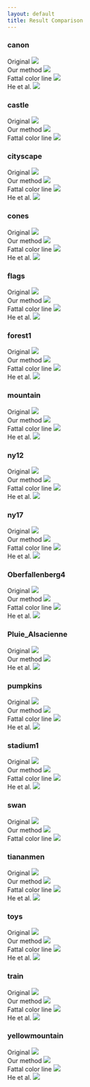 ```yaml
---
layout: default
title: Result Comparison
---
```



### canon
<div class="row">
<div class="col-md-6">
Original
<img src="varlight_dehaze_results/canon_input.jpg" />
</div>
<div class="col-md-6">
Our method
<img src="varlight_dehaze_results/canon_our.jpg" />
</div>
<div class="col-md-6">
Fattal color line
<img src="varlight_dehaze_results/canon_cl.jpg" />
</div>
<div class="col-md-6">
He et al.
<img src="varlight_dehaze_results/canon_dc.jpg" />
</div>
</div>

### castle
<div class="row">
<div class="col-md-6">
Original
<img src="varlight_dehaze_results/castle_input.jpg" />
</div>
<div class="col-md-6">
Our method
<img src="varlight_dehaze_results/castle_our.jpg" />
</div>
<div class="col-md-6">
Fattal color line
<img src="varlight_dehaze_results/castle_cl.jpg" />
</div>
</div>

### cityscape
<div class="row">
<div class="col-md-6">
Original
<img src="varlight_dehaze_results/cityscape_input.jpg" />
</div>
<div class="col-md-6">
Our method
<img src="varlight_dehaze_results/cityscape_our.jpg" />
</div>
<div class="col-md-6">
Fattal color line
<img src="varlight_dehaze_results/cityscape_cl.jpg" />
</div>
<div class="col-md-6">
He et al.
<img src="varlight_dehaze_results/cityscape_dc.jpg" />
</div>
</div>

### cones
<div class="row">
<div class="col-md-6">
Original
<img src="varlight_dehaze_results/cones_input.jpg" />
</div>
<div class="col-md-6">
Our method
<img src="varlight_dehaze_results/cones_our.jpg" />
</div>
<div class="col-md-6">
Fattal color line
<img src="varlight_dehaze_results/cones_cl.jpg" />
</div>
<div class="col-md-6">
He et al.
<img src="varlight_dehaze_results/cones_dc.jpg" />
</div>
</div>

### flags
<div class="row">
<div class="col-md-6">
Original
<img src="varlight_dehaze_results/flags_input.jpg" />
</div>
<div class="col-md-6">
Our method
<img src="varlight_dehaze_results/flags_our.jpg" />
</div>
<div class="col-md-6">
Fattal color line
<img src="varlight_dehaze_results/flags_cl.jpg" />
</div>
<div class="col-md-6">
He et al.
<img src="varlight_dehaze_results/flags_dc.jpg" />
</div>
</div>

### forest1
<div class="row">
<div class="col-md-6">
Original
<img src="varlight_dehaze_results/forest1_input.jpg" />
</div>
<div class="col-md-6">
Our method
<img src="varlight_dehaze_results/forest1_our.jpg" />
</div>
<div class="col-md-6">
Fattal color line
<img src="varlight_dehaze_results/forest1_cl.jpg" />
</div>
<div class="col-md-6">
He et al.
<img src="varlight_dehaze_results/forest1_dc.jpg" />
</div>
</div>

### mountain
<div class="row">
<div class="col-md-6">
Original
<img src="varlight_dehaze_results/mountain_input.jpg" />
</div>
<div class="col-md-6">
Our method
<img src="varlight_dehaze_results/mountain_our.jpg" />
</div>
<div class="col-md-6">
Fattal color line
<img src="varlight_dehaze_results/mountain_cl.jpg" />
</div>
<div class="col-md-6">
He et al.
<img src="varlight_dehaze_results/mountain_dc.jpg" />
</div>
</div>

### ny12
<div class="row">
<div class="col-md-6">
Original
<img src="varlight_dehaze_results/ny12_input.jpg" />
</div>
<div class="col-md-6">
Our method
<img src="varlight_dehaze_results/ny12_our.jpg" />
</div>
<div class="col-md-6">
Fattal color line
<img src="varlight_dehaze_results/ny12_cl.jpg" />
</div>
<div class="col-md-6">
He et al.
<img src="varlight_dehaze_results/ny12_dc.jpg" />
</div>
</div>

### ny17
<div class="row">
<div class="col-md-6">
Original
<img src="varlight_dehaze_results/ny17_input.jpg" />
</div>
<div class="col-md-6">
Our method
<img src="varlight_dehaze_results/ny17_our.jpg" />
</div>
<div class="col-md-6">
Fattal color line
<img src="varlight_dehaze_results/ny17_cl.jpg" />
</div>
<div class="col-md-6">
He et al.
<img src="varlight_dehaze_results/ny17_dc.jpg" />
</div>
</div>

### Oberfallenberg4
<div class="row">
<div class="col-md-6">
Original
<img src="varlight_dehaze_results/Oberfallenberg4_input.jpg" />
</div>
<div class="col-md-6">
Our method
<img src="varlight_dehaze_results/Oberfallenberg4_our.jpg" />
</div>
<div class="col-md-6">
Fattal color line
<img src="varlight_dehaze_results/Oberfallenberg4_cl.jpg" />
</div>
<div class="col-md-6">
He et al.
<img src="varlight_dehaze_results/Oberfallenberg4_dc.jpg" />
</div>
</div>

### Pluie_Alsacienne
<div class="row">
<div class="col-md-6">
Original
<img src="varlight_dehaze_results/Pluie_Alsacienne_input.jpg" />
</div>
<div class="col-md-6">
Our method
<img src="varlight_dehaze_results/Pluie_Alsacienne_our.jpg" />
</div>
<div class="col-md-6">
He et al.
<img src="varlight_dehaze_results/Pluie_Alsacienne_dc.jpg" />
</div>
</div>

### pumpkins
<div class="row">
<div class="col-md-6">
Original
<img src="varlight_dehaze_results/pumpkins_input.jpg" />
</div>
<div class="col-md-6">
Our method
<img src="varlight_dehaze_results/pumpkins_our.jpg" />
</div>
<div class="col-md-6">
Fattal color line
<img src="varlight_dehaze_results/pumpkins_cl.jpg" />
</div>
<div class="col-md-6">
He et al.
<img src="varlight_dehaze_results/pumpkins_dc.jpg" />
</div>
</div>

### stadium1
<div class="row">
<div class="col-md-6">
Original
<img src="varlight_dehaze_results/stadium1_input.jpg" />
</div>
<div class="col-md-6">
Our method
<img src="varlight_dehaze_results/stadium1_our.jpg" />
</div>
<div class="col-md-6">
Fattal color line
<img src="varlight_dehaze_results/stadium1_cl.jpg" />
</div>
<div class="col-md-6">
He et al.
<img src="varlight_dehaze_results/stadium1_dc.jpg" />
</div>
</div>

### swan
<div class="row">
<div class="col-md-6">
Original
<img src="varlight_dehaze_results/swan_input.jpg" />
</div>
<div class="col-md-6">
Our method
<img src="varlight_dehaze_results/swan_our.jpg" />
</div>
<div class="col-md-6">
Fattal color line
<img src="varlight_dehaze_results/swan_cl.jpg" />
</div>
</div>

### tiananmen
<div class="row">
<div class="col-md-6">
Original
<img src="varlight_dehaze_results/tiananmen_input.jpg" />
</div>
<div class="col-md-6">
Our method
<img src="varlight_dehaze_results/tiananmen_our.jpg" />
</div>
<div class="col-md-6">
Fattal color line
<img src="varlight_dehaze_results/tiananmen_cl.jpg" />
</div>
<div class="col-md-6">
He et al.
<img src="varlight_dehaze_results/tiananmen_dc.jpg" />
</div>
</div>

### toys
<div class="row">
<div class="col-md-6">
Original
<img src="varlight_dehaze_results/toys_input.jpg" />
</div>
<div class="col-md-6">
Our method
<img src="varlight_dehaze_results/toys_our.jpg" />
</div>
<div class="col-md-6">
Fattal color line
<img src="varlight_dehaze_results/toys_cl.jpg" />
</div>
<div class="col-md-6">
He et al.
<img src="varlight_dehaze_results/toys_dc.jpg" />
</div>
</div>

### train
<div class="row">
<div class="col-md-6">
Original
<img src="varlight_dehaze_results/train_input.jpg" />
</div>
<div class="col-md-6">
Our method
<img src="varlight_dehaze_results/train_our.jpg" />
</div>
<div class="col-md-6">
Fattal color line
<img src="varlight_dehaze_results/train_cl.jpg" />
</div>
<div class="col-md-6">
He et al.
<img src="varlight_dehaze_results/train_dc.jpg" />
</div>
</div>

### yellowmountain
<div class="row">
<div class="col-md-6">
Original
<img src="varlight_dehaze_results/yellowmountain_input.jpg" />
</div>
<div class="col-md-6">
Our method
<img src="varlight_dehaze_results/yellowmountain_our.jpg" />
</div>
<div class="col-md-6">
Fattal color line
<img src="varlight_dehaze_results/yellowmountain_cl.jpg" />
</div>
<div class="col-md-6">
He et al.
<img src="varlight_dehaze_results/yellowmountain_dc.jpg" />
</div>
</div>

